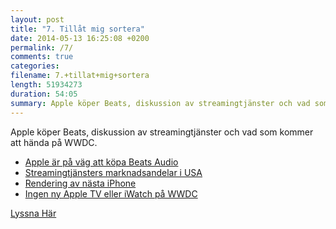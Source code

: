 ```yaml
---
layout: post
title: "7. Tillåt mig sortera"
date: 2014-05-13 16:25:08 +0200
permalink: /7/ 
comments: true
categories: 
filename: 7.+tillat+mig+sortera
length: 51934273
duration: 54:05
summary: Apple köper Beats, diskussion av streamingtjänster och vad som kommer att hända på WWDC
---
```

<p>
Apple köper Beats, diskussion av streamingtjänster och vad som kommer
att hända på WWDC.
</p>
<ul>
<li><a href="http://online.wsj.com/news/articles/SB10001424052702303701304579550682787925164">Apple är på väg att köpa Beats Audio</a>

</li>
<li><a href="http://www.macrumors.com/2014/03/11/itunes-radio-third-most-popular-us-music-service/">Streamingtjänsters marknadsandelar i USA</a>

</li>
<li><a href="http://www.macrumors.com/2014/05/10/iphone-6-renders-foxconn-surface/">Rendering av nästa iPhone</a>

</li>
<li><a href="http://recode.net/2014/05/02/codered-no-new-apple-tv-at-wwdc/">Ingen ny Apple TV eller iWatch på WWDC</a>
</li>
</ul>


<p>
<a href="https://s3-eu-west-1.amazonaws.com/www.semikolon.fm/audio/7.+tillat+mig+sortera.mp3">Lyssna Här</a>
</p>